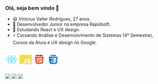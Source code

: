 ### Olá, seja bem vindo 👋

- 😃 Vinicius Valler Rodrigues, 27 anos.
- 🔭 Desenvolvedor Junior na empresa Rapidsoft.
- 🌱 Estudando React e UX design.
- ⚡ Cursando Análise e Desenvolvimento de Sistemas (4º Semestre), Cursos da Alura e UX design no Google.

<div style="display: inline_block"><br>
  <img align="center" alt="vini-react" height="30" width="40" src="https://github.com/devicons/devicon/blob/master/icons/react/react-original.svg">
  <img align="center" alt="vini-javascript" height="30" width="40" src="https://raw.githubusercontent.com/devicons/devicon/master/icons/javascript/javascript-plain.svg">
  <img align="center" alt="vini-html" height="30" width="40" src="https://github.com/devicons/devicon/blob/master/icons/html5/html5-original-wordmark.svg">
  <img align="center" alt="vini-css" height="30" width="40" src="https://raw.githubusercontent.com/devicons/devicon/master/icons/css3/css3-original-wordmark.svg">
</div>

##

<div> 
  <a href="https://www.instagram.com/viniciusvaller/" target="_blank"><img src="https://img.shields.io/badge/-Instagram-%23E4405F?style=for-the-badge&logo=instagram&logoColor=white" target="_blank"></a>
  <a href = "mailto:viniciusvaller@gmail.com"><img src="https://img.shields.io/badge/-Gmail-%23333?style=for-the-badge&logo=gmail&logoColor=white" target="_blank"></a>
  <a href="https://www.linkedin.com/in/vinicius-v-rodrigues-400b4b19b" target="_blank"><img src="https://img.shields.io/badge/-LinkedIn-%230077B5?style=for-the-badge&logo=linkedin&logoColor=white" target="_blank"></a> 
</div>
